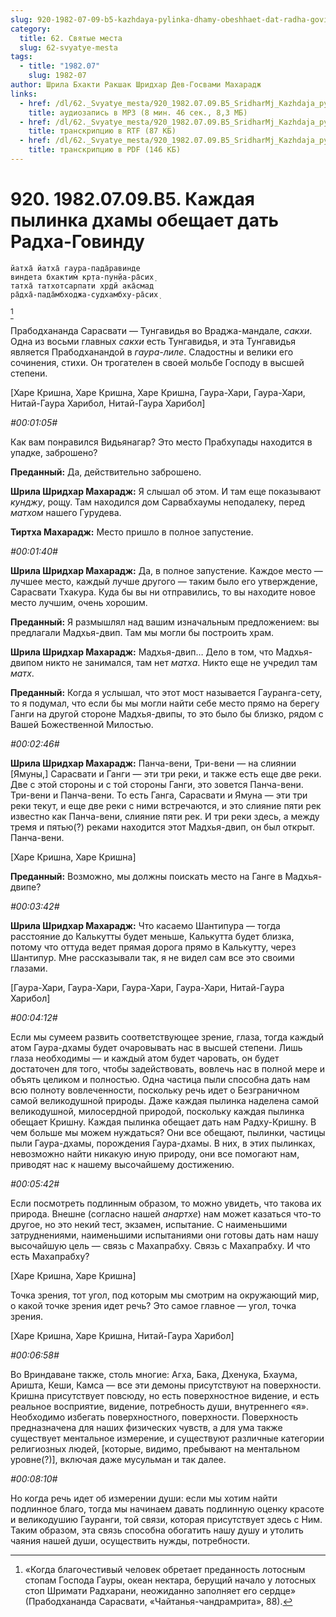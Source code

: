 ```yaml
---
slug: 920-1982-07-09-b5-kazhdaya-pylinka-dhamy-obeshhaet-dat-radha-govindu
category:
  title: 62. Святые места
  slug: 62-svyatye-mesta
tags:
  - title: "1982.07"
    slug: 1982-07
author: Шрила Бхакти Ракшак Шридхар Дев-Госвами Махарадж
links:
  - href: /dl/62._Svyatye_mesta/920_1982.07.09.B5_SridharMj_Kazhdaja_pylinka_dhamy_obeshhaet_dat_Radha-Govindu.mp3
    title: аудиозапись в MP3 (8 мин. 46 сек., 8,3 МБ)
  - href: /dl/62._Svyatye_mesta/920_1982.07.09.B5_SridharMj_Kazhdaja_pylinka_dhamy_obeshhaet_dat_Radha-Govindu.rtf
    title: транскрипцию в RTF (87 КБ)
  - href: /dl/62._Svyatye_mesta/920_1982.07.09.B5_SridharMj_Kazhdaja_pylinka_dhamy_obeshhaet_dat_Radha-Govindu.pdf
    title: транскрипцию в PDF (146 КБ)
---
```


# 920. 1982.07.09.B5. Каждая пылинка дхамы обещает дать Радха-Говинду

    йатха̄ йатха̄ гаура-пада̄равинде
    виндета бхактим̇ кр̣та-пун̣йа-ра̄сих̣
    татха̄ татхотсарпати хр̣дй ака̄смад
    ра̄дха̄-пада̄мбходжа-судхамбху-ра̄сих̣
[^_ftn1]

Прабодхананда Сарасвати — Тунгавидья во Враджа-мандале, *сакхи*. Одна из восьми главных *сакхи* есть Тунгавидья, и эта Тунгавидья является Прабодханандой в *гаура-лиле*. Сладостны и велики его сочинения, стихи. Он трогателен в своей мольбе Господу в высшей степени.

[Харе Кришна, Харе Кришна, Харе Кришна, Гаура-Хари, Гаура-Хари, Нитай-Гаура Харибол, Нитай-Гаура Харибол]

*#00:01:05#*

Как вам понравился Видьянагар? Это место Прабхупады находится в упадке, заброшено?

**Преданный:** Да, действительно заброшено.

**Шрила Шридхар Махарадж:** Я слышал об этом. И там еще показывают *кунджу*, рощу. Там находился дом Сарвабхаумы неподалеку, перед *матхом* нашего Гурудева.

**Тиртха Махарадж:** Место пришло в полное запустение.

*#00:01:40#*

**Шрила Шридхар Махарадж:** Да, в полное запустение. Каждое место — лучшее место, каждый лучше другого — таким было его утверждение, Сарасвати Тхакура. Куда бы вы ни отправились, то вы находите новое место лучшим, очень хорошим.

**Преданный:** Я размышлял над вашим изначальным предложением: вы предлагали Мадхья-двип. Там мы могли бы построить храм.

**Шрила Шридхар Махарадж:** Мадхья-двип… Дело в том, что Мадхья-двипом никто не занимался, там нет *матха*. Никто еще не учредил там *матх*.

**Преданный:** Когда я услышал, что этот мост называется Гауранга-сету, то я подумал, что если бы мы могли найти себе место прямо на берегу Ганги на другой стороне Мадхья-двипы, то это было бы близко, рядом с Вашей Божественной Милостью.

*#00:02:46#*

**Шрила Шридхар Махарадж:** Панча-вени, Три-вени — на слиянии [Ямуны,] Сарасвати и Ганги — эти три реки, и также есть еще две реки. Две с этой стороны и с той стороны Ганги, это зовется Панча-вени. Три-вени и Панча-вени. То есть Ганга, Сарасвати и Ямуна — эти три реки текут, и еще две реки с ними встречаются, и это слияние пяти рек известно как Панча-вени, слияние пяти рек. И три реки здесь, а между тремя и пятью(?) реками находится этот Мадхья-двип, он был открыт. Панча-вени.

[Харе Кришна, Харе Кришна]

**Преданный:** Возможно, мы должны поискать место на Ганге в Мадхья-двипе?

*#00:03:42#*

**Шрила Шридхар Махарадж:** Что касаемо Шантипура — тогда расстояние до Калькутты будет меньше, Калькутта будет близка, потому что оттуда ведет прямая дорога прямо в Калькутту, через Шантипур. Мне рассказывали так, я не видел сам все это своими глазами.

[Гаура-Хари, Гаура-Хари, Гаура-Хари, Гаура-Хари, Нитай-Гаура Харибол]

*#00:04:12#*

Если мы сумеем развить соответствующее зрение, глаза, тогда каждый атом Гаура-дхамы будет очаровывать нас в высшей степени. Лишь глаза необходимы — и каждый атом будет чаровать, он будет достаточен для того, чтобы задействовать, вовлечь нас в полной мере и объять целиком и полностью. Одна частица пыли способна дать нам всю полноту вовлеченности, поскольку речь идет о Безграничном самой великодушной природы. Даже каждая пылинка наделена самой великодушной, милосердной природой, поскольку каждая пылинка обещает Кришну. Каждая пылинка обещает дать нам Радху-Кришну. В чем больше мы можем нуждаться? Они все обещают, пылинки, частицы пыли Гаура-дхамы, порождения Гаура-дхамы. В них, в этих пылинках, невозможно найти никакую иную природу, они все помогают нам, приводят нас к нашему высочайшему достижению.

*#00:05:42#*

Если посмотреть подлинным образом, то можно увидеть, что такова их природа. Внешне (согласно нашей *анартхе*) нам может казаться что-то другое, но это некий тест, экзамен, испытание. С наименьшими затруднениями, наименьшими испытаниями они готовы дать нам нашу высочайшую цель — связь с Махапрабху. Связь с Махапрабху. И что есть Махапрабху?

[Харе Кришна, Харе Кришна]

Точка зрения, тот угол, под которым мы смотрим на окружающий мир, о какой точке зрения идет речь? Это самое главное — угол, точка зрения.

[Харе Кришна, Харе Кришна, Нитай-Гаура Харибол]

*#00:06:58#*

Во Вриндаване также, столь многие: Агха, Бака, Дхенука, Бхаума, Аришта, Кеши, Камса — все эти демоны присутствуют на поверхности. Кришна присутствует повсюду, но есть поверхностное видение, и есть реальное восприятие, видение, потребность души, внутреннего «я». Необходимо избегать поверхностного, поверхности. Поверхность предназначена для наших физических чувств, а для ума также существует ментальное измерение, и существуют различные категории религиозных людей, [которые, видимо, пребывают на ментальном уровне(?)], включая даже мусульман и так далее.

*#00:08:10#*

Но когда речь идет об измерении души: если мы хотим найти подлинное благо, тогда мы начинаем давать подлинную оценку красоте и великодушию Гауранги, той связи, которая присутствует здесь с Ним. Таким образом, эта связь способна обогатить нашу душу и утолить чаяния нашей души, осуществить нужды, потребности.



[^_ftn1]: «Когда благочестивый человек обретает преданность лотосным стопам Господа Гауры, океан нектара, берущий начало у лотосных стоп Шримати Радхарани, неожиданно заполняет его сердце» (Прабодхананда Сарасвати, «Чайтанья-чандрамрита», 88).

